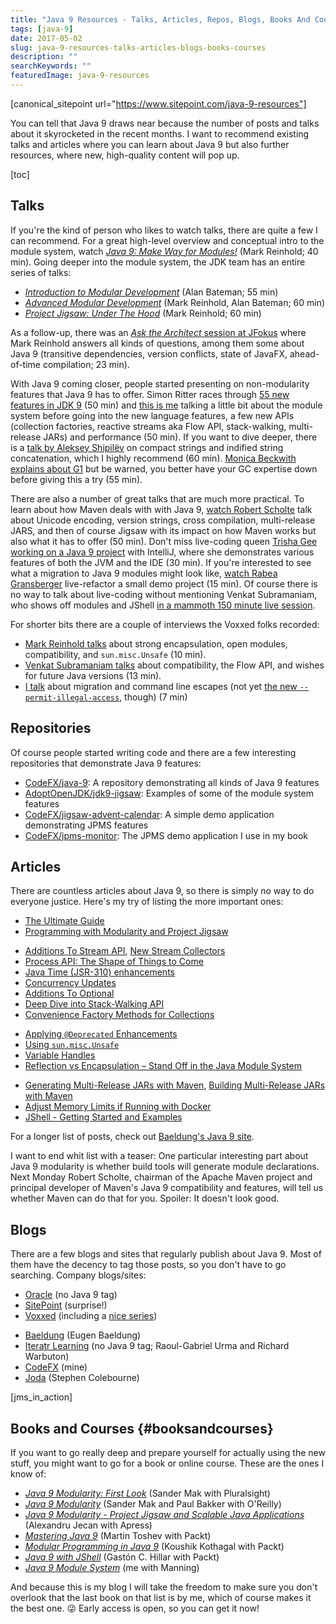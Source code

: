 ```yaml
---
title: "Java 9 Resources - Talks, Articles, Repos, Blogs, Books And Courses"
tags: [java-9]
date: 2017-05-02
slug: java-9-resources-talks-articles-blogs-books-courses
description: ""
searchKeywords: ""
featuredImage: java-9-resources
---
```


[canonical_sitepoint url="https://www.sitepoint.com/java-9-resources"]

You can tell that Java 9 draws near because the number of posts and talks about it skyrocketed in the recent months.
I want to recommend existing talks and articles where you can learn about Java 9 but also further resources, where new, high-quality content will pop up.

[toc]

## Talks

If you're the kind of person who likes to watch talks, there are quite a few I can recommend.
For a great high-level overview and conceptual intro to the module system, watch [*Java 9: Make Way for Modules!*](https://www.youtube.com/watch?v=Bj_nUbIhJg8) (Mark Reinhold; 40 min).
Going deeper into the module system, the JDK team has an entire series of talks:

-   [*Introduction to Modular Development*](https://www.youtube.com/watch?v=eALw4P_0O4k) (Alan Bateman; 55 min)
-   [*Advanced Modular Development*](https://www.youtube.com/watch?v=WJHjKMIrbD0) (Mark Reinhold, Alan Bateman; 60 min)
-   [*Project Jigsaw: Under The Hood*](https://www.youtube.com/watch?v=fxB9cVNcyZo) (Mark Reinhold; 60 min)

As a follow-up, there was an [*Ask the Architect* session at JFokus](https://www.youtube.com/watch?v=sO1fumd8e4o) where Mark Reinhold answers all kinds of questions, among them some about Java 9 (transitive dependencies, version conflicts, state of JavaFX, ahead-of-time compilation; 23 min).

With Java 9 coming closer, people started presenting on non-modularity features that Java 9 has to offer.
Simon Ritter races through [55 new features in JDK 9](https://www.youtube.com/watch?v=CMMzG8I23lY) (50 min) and [this is me](https://www.youtube.com/watch?v=vOdFuvIyN0E) talking a little bit about the module system before going into the new language features, a few new APIs (collection factories, reactive streams aka Flow API, stack-walking, multi-release JARs) and performance (50 min).
If you want to dive deeper, there is a [talk by Aleksey Shipilëv](https://www.youtube.com/watch?v=wIyeOaitmWM) on compact strings and indified string concatenation, which I highly recommend (60 min).
[Monica Beckwith explains about G1](https://vimeo.com/181948157) but be warned, you better have your GC expertise down before giving this a try (55 min).

There are also a number of great talks that are much more practical.
To learn about how Maven deals with with Java 9, [watch Robert Scholte](https://www.youtube.com/watch?v=Wef9p4ykNMM) talk about Unicode encoding, version strings, cross compilation, multi-release JARS, and then of course Jigsaw with its impact on how Maven works but also what it has to offer (50 min).
Don't miss live-coding queen [Trisha Gee working on a Java 9 project](https://www.youtube.com/watch?v=96vce1qd0QY) with IntelliJ, where she demonstrates various features of both the JVM and the IDE (30 min).
If you're interested to see what a migration to Java 9 modules might look like, [watch Rabea Gransberger](https://www.youtube.com/watch?v=hUZb4iOaizg) live-refactor a small demo project (15 min).
Of course there is no way to talk about live-coding without mentioning Venkat Subramaniam, who shows off modules and JShell [in a mammoth 150 minute live session](https://www.youtube.com/watch?v=8XmYT89fBKg).

For shorter bits there are a couple of interviews the Voxxed folks recorded:

-   [Mark Reinhold talks](https://www.youtube.com/watch?v=R83xS0bNHTM) about strong encapsulation, open modules, compatibility, and `sun.misc.Unsafe` (10 min).
-   [Venkat Subramaniam talks](https://www.youtube.com/watch?v=OjJBau4ZNyA) about compatibility, the Flow API, and wishes for future Java versions (13 min).
-   [I talk](https://www.youtube.com/watch?v=bZu6MGefHU0) about migration and command line escapes (not yet [the new `--permit-illegal-access`](http://mail.openjdk.java.net/pipermail/jigsaw-dev/2017-March/011763.html), though) (7 min)

## Repositories

Of course people started writing code and there are a few interesting repositories that demonstrate Java 9 features:

-   [CodeFX/java-9](https://github.com/CodeFX-org/demo-java-9): A repository demonstrating all kinds of Java 9 features
-   [AdoptOpenJDK/jdk9-jigsaw](https://github.com/AdoptOpenJDK/jdk9-jigsaw): Examples of some of the module system features
-   [CodeFX/jigsaw-advent-calendar](https://github.com/CodeFX-org/demo-jigsaw-advent-calendar): A simple demo application demonstrating JPMS features
-   [CodeFX/jpms-monitor](https://github.com/CodeFX-org/demo-jpms-monitor): The JPMS demo application I use in my book

<contentimage slug="java-9-resources"></contentimage>

## Articles

There are countless articles about Java 9, so there is simply no way to do everyone justice.
Here's my try of listing the more important ones:

-   [The Ultimate Guide](https://www.sitepoint.com/ultimate-guide-to-java-9/)
-   [Programming with Modularity and Project Jigsaw](https://www.infoq.com/articles/Latest-Project-Jigsaw-Usage-Tutorial)

<!-- -->

-   [Additions To Stream API](//blog.codefx.org/java/dev/java-9-stream/), [New Stream Collectors](http://www.baeldung.com/java9-stream-collectors)
-   [Process API: The Shape of Things to Come](http://iteratrlearning.com/java/2017/03/12/java9-process-api.html)
-   [Java Time (JSR-310) enhancements](http://blog.joda.org/2017/02/java-time-jsr-310-enhancements-java-9.html)
-   [Concurrency Updates](https://www.voxxed.com/blog/2016/10/java-9-series-concurrency-updates/)
-   [Additions To Optional](//blog.codefx.org/java/dev/java-9-optional/)
-   [Deep Dive into Stack-Walking API](https://www.sitepoint.com/deep-dive-into-java-9s-stack-walking-api/)
-   [Convenience Factory Methods for Collections](http://www.baeldung.com/java-9-collections-factory-methods)

<!-- -->

-   [Applying `@Deprecated` Enhancements](http://marxsoftware.blogspot.de/2016/08/applying-jdk-9-deprecated-enhancements.html)
-   [Using `sun.misc.Unsafe`](http://gregluck.com/blog/archives/2017/03/using-sun-misc-unsafe-in-java-9/)
-   [Variable Handles](https://www.voxxed.com/blog/2016/11/java-9-series-variable-handles/)
-   [Reflection vs Encapsulation – Stand Off in the Java Module System](https://www.sitepoint.com/reflection-vs-encapsulation-in-the-java-module-system/)

<!-- -->

-   [Generating Multi-Release JARs with Maven](http://word-bits.flurg.com/multrelease-jars/), [Building Multi-Release JARs with Maven](http://in.relation.to/2017/02/13/building-multi-release-jars-with-maven/)
-   [Adjust Memory Limits if Running with Docker](https://www.infoq.com/news/2017/02/java-memory-limit-container)
-   [JShell - Getting Started and Examples](http://jakubdziworski.github.io/java/2016/07/31/jshell-getting-started-examples.html)

For a longer list of posts, check out [Baeldung's Java 9 site](http://www.baeldung.com/java-9).

I want to end whit list with a teaser: One particular interesting part about Java 9 modularity is whether build tools will generate module declarations.
Next Monday Robert Scholte, chairman of the Apache Maven project and principal developer of Maven's Java 9 compatibility and features, will tell us whether Maven can do that for you.
Spoiler: It doesn't look good.

## Blogs

There are a few blogs and sites that regularly publish about Java 9.
Most of them have the decency to tag those posts, so you don't have to go searching.
Company blogs/sites:

-   [Oracle](https://blogs.oracle.com/java/) (no Java 9 tag)
-   [SitePoint](http://sitepoint.com/tag/java-9/) (surprise!)
-   [Voxxed](https://www.voxxed.com/blog/tag/java-9/) (including a [nice series](https://www.voxxed.com/blog/tag/java-9-series/))

<!-- -->

-   [Baeldung](http://www.baeldung.com/tag/java-9/) (Eugen Baeldung)
-   [Iteratr Learning](http://iteratrlearning.com/articles) (no Java 9 tag; Raoul-Gabriel Urma and Richard Warbuton)
-   [CodeFX](//blog.codefx.org/tag/java-9/) (mine)
-   [Joda](http://blog.joda.org/search/label/java9) (Stephen Colebourne)

[jms_in\_action]

## Books and Courses {#booksandcourses}

If you want to go really deep and prepare yourself for actually using the new stuff, you might want to go for a book or online course.
These are the ones I know of:

-   [*Java 9 Modularity: First Look*](https://www.pluralsight.com/courses/java-9-modularity-first-look) (Sander Mak with Pluralsight)
-   [*Java 9 Modularity*](http://shop.oreilly.com/product/0636920049494.do) (Sander Mak and Paul Bakker with O'Reilly)
-   [*Java 9 Modularity - Project Jigsaw and Scalable Java Applications*](http://www.apress.com/de/book/9781484227121) (Alexandru Jecan with Apress)
-   [*Mastering Java 9*](https://www.packtpub.com/application-development/mastering-java-9) (Martin Toshev with Packt)
-   [*Modular Programming in Java 9*](https://www.packtpub.com/application-development/modular-programming-java-9) (Koushik Kothagal with Packt)
-   [*Java 9 with JShell*](https://www.packtpub.com/application-development/java-9-jshell) (Gastón C.
Hillar with Packt)
-   [*Java 9 Module System*](https://www.manning.com/books/the-java-9-module-system?a_aid=nipa&a_bid=869915cb) (me with Manning)

And because this is my blog I will take the freedom to make sure you don't overlook that the last book on that list is by me, which of course makes it the best one.
😜 Early access is open, so you can get it now!
